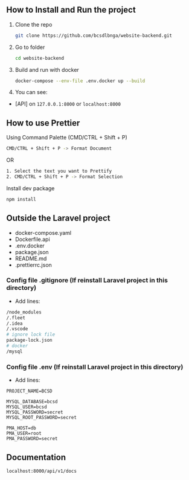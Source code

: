 ## How to Install and Run the project

1. Clone the repo
    ```sh
    git clone https://github.com/bcsdlbnga/website-backend.git
    ```
2. Go to folder
    ```sh
    cd website-backend
    ```
3. Build and run with docker
    ```sh
    docker-compose --env-file .env.docker up --build
    ```
4. You can see:

-   [API] on `127.0.0.1:8000` or `localhost:8000`

## How to use Prettier

Using Command Palette (CMD/CTRL + Shift + P)

```sh
CMD/CTRL + Shift + P -> Format Document
```

OR

```sh
1. Select the text you want to Prettify
2. CMD/CTRL + Shift + P -> Format Selection
```

Install dev package

```sh
npm install
```

## Outside the Laravel project

-   docker-compose.yaml
-   Dockerfile.api
-   .env.docker
-   package.json
-   README.md
-   .prettierrc.json

### Config file .gitignore (If reinstall Laravel project in this directory)

-   Add lines:

```sh
/node_modules
/.fleet
/.idea
/.vscode
# ignore lock file
package-lock.json
# docker
/mysql

```

### Config file .env (If reinstall Laravel project in this directory)

-   Add lines:

```env
PROJECT_NAME=BCSD

MYSQL_DATABASE=bcsd
MYSQL_USER=bcsd
MYSQL_PASSWORD=secret
MYSQL_ROOT_PASSWORD=secret

PMA_HOST=db
PMA_USER=root
PMA_PASSWORD=secret
```

## Documentation

```
localhost:8000/api/v1/docs
```
